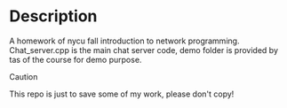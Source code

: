 # Description
A homework of nycu fall introduction to network programming.<br />
Chat_server.cpp is the main chat server code, demo folder is provided by tas of the course for demo purpose.<br />
>[!CAUTION]
>This repo is just to save some of my work, please don't copy!
